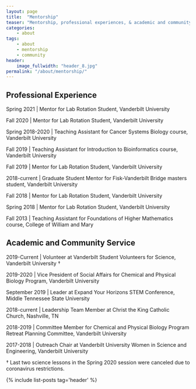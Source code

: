 ```yaml
---
layout: page
title:  "Mentorship"
teaser: "Mentorship, professional experiences, & academic and community service."
categories:
    - about
tags:
    - about
    - mentorship
    - community
header:
    image_fullwidth: "header_8.jpg"
permalink: "/about/mentorship/"
---
```


## Professional Experience

Spring 2021 | Mentor for Lab Rotation
Student, Vanderbilt University

Fall 2020 | Mentor for Lab Rotation Student, 
Vanderbilt University

Spring 2018-2020 | Teaching Assistant for Cancer Systems Biology course,
Vanderbilt University

Fall 2019 | Teaching Assistant for Introduction to Bioinformatics
course, Vanderbilt University

Fall 2019 | Mentor for Lab Rotation Student, 
Vanderbilt University

2018-current | Graduate Student Mentor for Fisk-Vanderbilt Bridge
masters student, Vanderbilt University

Fall 2018 | Mentor for Lab Rotation Student, 
Vanderbilt University

Spring 2018 | Mentor for Lab Rotation Student, 
Vanderbilt University

Fall 2013 | Teaching Assistant for Foundations of Higher Mathematics
course, College of William and Mary

## Academic and Community Service

2019-Current | Volunteer at Vanderbilt
Student Volunteers for Science, Vanderbilt University †

2019-2020 | Vice President of Social Affairs for Chemical and Physical
Biology Program, Vanderbilt University

September 2019 | Leader at Expand Your Horizons STEM Conference,
 Middle Tennessee State University

2018-current | Leadership Team Member at Christ the King Catholic
Church, Nashville, TN

2018-2019 | Committee Member for Chemical and Physical Biology Program
Retreat Planning Committee,
 Vanderbilt University

2017-2018 | Outreach Chair at Vanderbilt University Women in Science and
Engineering, Vanderbilt University

† Last two science lessons in the Spring 2020 session were canceled due
to coronavirus restrictions.

{% include list-posts tag='header' %}

